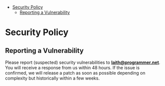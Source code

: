 <!-- START doctoc generated TOC please keep comment here to allow auto update -->
<!-- DON'T EDIT THIS SECTION, INSTEAD RE-RUN doctoc TO UPDATE -->

-   [Security Policy](#security-policy)
    -   [Reporting a Vulnerability](#reporting-a-vulnerability)

<!-- END doctoc generated TOC please keep comment here to allow auto update -->

# Security Policy

## Reporting a Vulnerability

Please report (suspected) security vulnerabilities to
**[laith@programmer.net](mailto:laith@programmer.net)**. You will receive a response from
us within 48 hours. If the issue is confirmed, we will release a patch as soon
as possible depending on complexity but historically within a few weeks.
